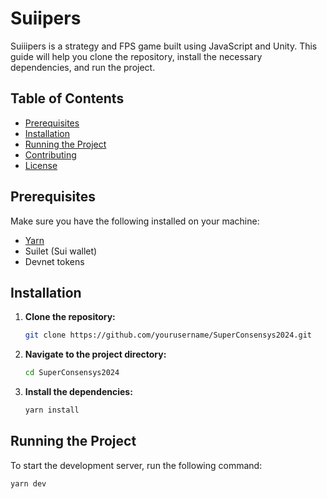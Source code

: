 # Suiipers
Suiiipers is a strategy and FPS game built using JavaScript and Unity. This guide will help you clone the repository, install the necessary dependencies, and run the project.

## Table of Contents
- [Prerequisites](#prerequisites)
- [Installation](#installation)
- [Running the Project](#running-the-project)
- [Contributing](#contributing)
- [License](#license)

## Prerequisites
Make sure you have the following installed on your machine:
- [Yarn](https://yarnpkg.com/)
- Suilet (Sui wallet)
- Devnet tokens

## Installation

1. **Clone the repository:**
    ```sh
    git clone https://github.com/yourusername/SuperConsensys2024.git
    ```

2. **Navigate to the project directory:**
    ```sh
    cd SuperConsensys2024
    ```

3. **Install the dependencies:**
    ```sh
    yarn install
    ```

## Running the Project

To start the development server, run the following command:
```sh
yarn dev
